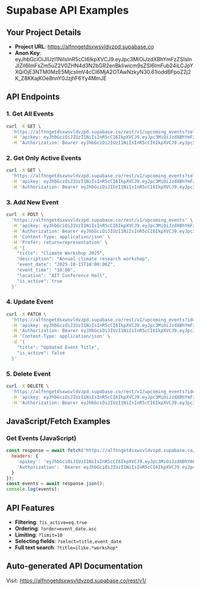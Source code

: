 # Supabase API Examples

## Your Project Details
- **Project URL**: https://alfnngetdsxwsvldvzpd.supabase.co
- **Anon Key**: eyJhbGciOiJIUzI1NiIsInR5cCI6IkpXVCJ9.eyJpc3MiOiJzdXBhYmFzZSIsInJlZiI6ImFsZm5uZ2V0ZHN4d3N2bGR2enBkIiwicm9sZSI6ImFub24iLCJpYXQiOjE3NTM0MzE5MjcsImV4cCI6MjA2OTAwNzkyN30.61ioddBFpoZ2j2K_Z8KKajKOe8nnY0JzjhF6Yy4MmJE

## API Endpoints

### 1. Get All Events
```bash
curl -X GET \
  'https://alfnngetdsxwsvldvzpd.supabase.co/rest/v1/upcoming_events?select=*' \
  -H 'apikey: eyJhbGciOiJIUzI1NiIsInR5cCI6IkpXVCJ9.eyJpc3MiOiJzdXBhYmFzZSIsInJlZiI6ImFsZm5uZ2V0ZHN4d3N2bGR2enBkIiwicm9sZSI6ImFub24iLCJpYXQiOjE3NTM0MzE5MjcsImV4cCI6MjA2OTAwNzkyN30.61ioddBFpoZ2j2K_Z8KKajKOe8nnY0JzjhF6Yy4MmJE' \
  -H 'Authorization: Bearer eyJhbGciOiJIUzI1NiIsInR5cCI6IkpXVCJ9.eyJpc3MiOiJzdXBhYmFzZSIsInJlZiI6ImFsZm5uZ2V0ZHN4d3N2bGR2enBkIiwicm9sZSI6ImFub24iLCJpYXQiOjE3NTM0MzE5MjcsImV4cCI6MjA2OTAwNzkyN30.61ioddBFpoZ2j2K_Z8KKajKOe8nnY0JzjhF6Yy4MmJE'
```

### 2. Get Only Active Events
```bash
curl -X GET \
  'https://alfnngetdsxwsvldvzpd.supabase.co/rest/v1/upcoming_events?select=*&is_active=eq.true' \
  -H 'apikey: eyJhbGciOiJIUzI1NiIsInR5cCI6IkpXVCJ9.eyJpc3MiOiJzdXBhYmFzZSIsInJlZiI6ImFsZm5uZ2V0ZHN4d3N2bGR2enBkIiwicm9sZSI6ImFub24iLCJpYXQiOjE3NTM0MzE5MjcsImV4cCI6MjA2OTAwNzkyN30.61ioddBFpoZ2j2K_Z8KKajKOe8nnY0JzjhF6Yy4MmJE' \
  -H 'Authorization: Bearer eyJhbGciOiJIUzI1NiIsInR5cCI6IkpXVCJ9.eyJpc3MiOiJzdXBhYmFzZSIsInJlZiI6ImFsZm5uZ2V0ZHN4d3N2bGR2enBkIiwicm9sZSI6ImFub24iLCJpYXQiOjE3NTM0MzE5MjcsImV4cCI6MjA2OTAwNzkyN30.61ioddBFpoZ2j2K_Z8KKajKOe8nnY0JzjhF6Yy4MmJE'
```

### 3. Add New Event
```bash
curl -X POST \
  'https://alfnngetdsxwsvldvzpd.supabase.co/rest/v1/upcoming_events' \
  -H 'apikey: eyJhbGciOiJIUzI1NiIsInR5cCI6IkpXVCJ9.eyJpc3MiOiJzdXBhYmFzZSIsInJlZiI6ImFsZm5uZ2V0ZHN4d3N2bGR2enBkIiwicm9sZSI6ImFub24iLCJpYXQiOjE3NTM0MzE5MjcsImV4cCI6MjA2OTAwNzkyN30.61ioddBFpoZ2j2K_Z8KKajKOe8nnY0JzjhF6Yy4MmJE' \
  -H 'Authorization: Bearer eyJhbGciOiJIUzI1NiIsInR5cCI6IkpXVCJ9.eyJpc3MiOiJzdXBhYmFzZSIsInJlZiI6ImFsZm5uZ2V0ZHN4d3N2bGR2enBkIiwicm9sZSI6ImFub24iLCJpYXQiOjE3NTM0MzE5MjcsImV4cCI6MjA2OTAwNzkyN30.61ioddBFpoZ2j2K_Z8KKajKOe8nnY0JzjhF6Yy4MmJE' \
  -H 'Content-Type: application/json' \
  -H 'Prefer: return=representation' \
  -d '{
    "title": "Climate Workshop 2025",
    "description": "Annual climate research workshop",
    "event_date": "2025-10-15T10:00:00Z",
    "event_time": "10:00",
    "location": "AIT Conference Hall",
    "is_active": true
  }'
```

### 4. Update Event
```bash
curl -X PATCH \
  'https://alfnngetdsxwsvldvzpd.supabase.co/rest/v1/upcoming_events?id=eq.YOUR_EVENT_ID' \
  -H 'apikey: eyJhbGciOiJIUzI1NiIsInR5cCI6IkpXVCJ9.eyJpc3MiOiJzdXBhYmFzZSIsInJlZiI6ImFsZm5uZ2V0ZHN4d3N2bGR2enBkIiwicm9sZSI6ImFub24iLCJpYXQiOjE3NTM0MzE5MjcsImV4cCI6MjA2OTAwNzkyN30.61ioddBFpoZ2j2K_Z8KKajKOe8nnY0JzjhF6Yy4MmJE' \
  -H 'Authorization: Bearer eyJhbGciOiJIUzI1NiIsInR5cCI6IkpXVCJ9.eyJpc3MiOiJzdXBhYmFzZSIsInJlZiI6ImFsZm5uZ2V0ZHN4d3N2bGR2enBkIiwicm9sZSI6ImFub24iLCJpYXQiOjE3NTM0MzE5MjcsImV4cCI6MjA2OTAwNzkyN30.61ioddBFpoZ2j2K_Z8KKajKOe8nnY0JzjhF6Yy4MmJE' \
  -H 'Content-Type: application/json' \
  -d '{
    "title": "Updated Event Title",
    "is_active": false
  }'
```

### 5. Delete Event
```bash
curl -X DELETE \
  'https://alfnngetdsxwsvldvzpd.supabase.co/rest/v1/upcoming_events?id=eq.YOUR_EVENT_ID' \
  -H 'apikey: eyJhbGciOiJIUzI1NiIsInR5cCI6IkpXVCJ9.eyJpc3MiOiJzdXBhYmFzZSIsInJlZiI6ImFsZm5uZ2V0ZHN4d3N2bGR2enBkIiwicm9sZSI6ImFub24iLCJpYXQiOjE3NTM0MzE5MjcsImV4cCI6MjA2OTAwNzkyN30.61ioddBFpoZ2j2K_Z8KKajKOe8nnY0JzjhF6Yy4MmJE' \
  -H 'Authorization: Bearer eyJhbGciOiJIUzI1NiIsInR5cCI6IkpXVCJ9.eyJpc3MiOiJzdXBhYmFzZSIsInJlZiI6ImFsZm5uZ2V0ZHN4d3N2bGR2enBkIiwicm9sZSI6ImFub24iLCJpYXQiOjE3NTM0MzE5MjcsImV4cCI6MjA2OTAwNzkyN30.61ioddBFpoZ2j2K_Z8KKajKOe8nnY0JzjhF6Yy4MmJE'
```

## JavaScript/Fetch Examples

### Get Events (JavaScript)
```javascript
const response = await fetch('https://alfnngetdsxwsvldvzpd.supabase.co/rest/v1/upcoming_events?select=*', {
  headers: {
    'apikey': 'eyJhbGciOiJIUzI1NiIsInR5cCI6IkpXVCJ9.eyJpc3MiOiJzdXBhYmFzZSIsInJlZiI6ImFsZm5uZ2V0ZHN4d3N2bGR2enBkIiwicm9sZSI6ImFub24iLCJpYXQiOjE3NTM0MzE5MjcsImV4cCI6MjA2OTAwNzkyN30.61ioddBFpoZ2j2K_Z8KKajKOe8nnY0JzjhF6Yy4MmJE',
    'Authorization': 'Bearer eyJhbGciOiJIUzI1NiIsInR5cCI6IkpXVCJ9.eyJpc3MiOiJzdXBhYmFzZSIsInJlZiI6ImFsZm5uZ2V0ZHN4d3N2bGR2enBkIiwicm9sZSI6ImFub24iLCJpYXQiOjE3NTM0MzE5MjcsImV4cCI6MjA2OTAwNzkyN30.61ioddBFpoZ2j2K_Z8KKajKOe8nnY0JzjhF6Yy4MmJE'
  }
});
const events = await response.json();
console.log(events);
```

## API Features
- **Filtering**: `?is_active=eq.true` 
- **Ordering**: `?order=event_date.asc`
- **Limiting**: `?limit=10`
- **Selecting fields**: `?select=title,event_date`
- **Full text search**: `?title=ilike.*workshop*`

## Auto-generated API Documentation
Visit: https://alfnngetdsxwsvldvzpd.supabase.co/rest/v1/
